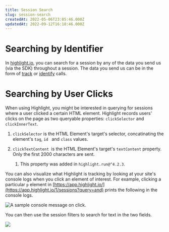 ```yaml
---
title: Session Search
slug: session-search
createdAt: 2022-05-06T23:05:46.000Z
updatedAt: 2022-09-12T16:18:46.000Z
---
```


# Searching by Identifier

In [highlight.io](https://highlight.io), you can search for a session by any of the data you send us (via the SDK) throughout a session. The data you send us can be in the form of [track](../../../getting-started/3_client-sdk/7_replay-configuration/tracking-events.md) or [identify](../../../getting-started/3_client-sdk/7_replay-configuration/identifying-sessions.md) calls.

# Searching by User Clicks

When using Highlight, you might be interested in querying for sessions where a user clicked a certain HTML element. Highlight records users' clicks on the page as two queryable properties: `clickSelector` and `clickInnerText`.

1.  `clickSelector` is the HTML Element's target's selector, concatinating the element's `tag`, `id ` and `class` values.

2.  `clickTextContent `is the HTML Element's target's `textContent` property. Only the first 2000 characters are sent.
    1.  This property was added in `highlight.run@^4.2.3`.

You can also visualize what Highlight is tracking by looking at your site's console logs when you click an element of interest. For example, clicking a particular `p` element in [https://app.highlight.io/](https://app.highlight.io/1/sessions?query=and) prints the following in the console logs.

![A sample console message on click.](https://archbee-image-uploads.s3.amazonaws.com/XPwQFz8tul7ogqGkmtA0y/yP5u4tqGinXhIyonAuXV1_image.png)

You can then use the session filters to search for text in the two fields.

![](https://archbee-image-uploads.s3.amazonaws.com/XPwQFz8tul7ogqGkmtA0y/2ckH93jnzBYqpCeeTWOXT_image.png)
